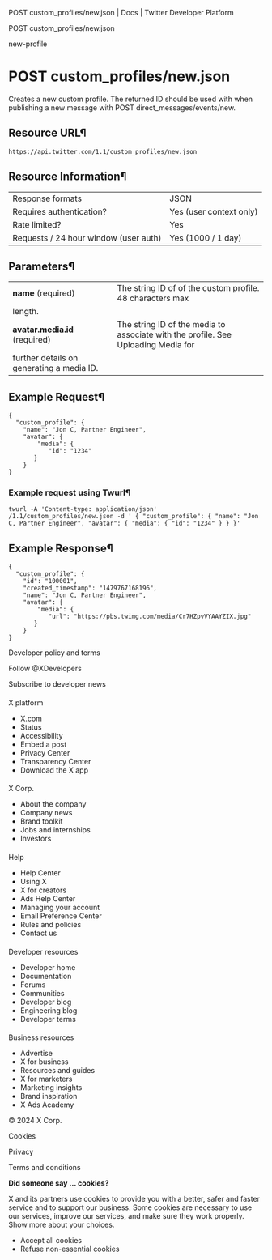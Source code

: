 



POST custom\_profiles/new.json | Docs | Twitter Developer Platform 





































































































POST custom\_profiles/new.json



new-profile

POST custom\_profiles/new.json
==============================


Creates a new custom profile. The returned ID should be used with
when publishing a new message with POST
direct\_messages/events/new.


Resource URL¶
-------------


`https://api.twitter.com/1.1/custom_profiles/new.json`


Resource Information¶
---------------------




|  |  |
| --- | --- |
| Response formats | JSON |
| Requires authentication? | Yes (user context only) |
| Rate limited? | Yes |
| Requests / 24 hour window (user auth) | Yes (1000 / 1 day) |


Parameters¶
-----------




|  |  |
| --- | --- |
| **name** (required) | The string ID of of the custom profile. 48 characters max
length. |
| **avatar.media.id** (required) | The string ID of the media to associate with the profile. See Uploading Media for
further details on generating a media ID. |


Example Request¶
----------------



```
{
  "custom_profile": {
    "name": "Jon C, Partner Engineer",
    "avatar": {
        "media": {
           "id": "1234"
       }
    }
}
```

### Example request using Twurl¶



```
twurl -A 'Content-type: application/json' /1.1/custom_profiles/new.json -d ' { "custom_profile": { "name": "Jon C, Partner Engineer", "avatar": { "media": { "id": "1234" } } }'
```

Example Response¶
-----------------



```
{
  "custom_profile": {
    "id": "100001",
    "created_timestamp": "1479767168196",
    "name": "Jon C, Partner Engineer",
    "avatar": {
        "media": {
           "url": "https://pbs.twimg.com/media/Cr7HZpvVYAAYZIX.jpg"
       }
    }
}
```


















Developer policy and terms


Follow @XDevelopers


Subscribe to developer news












#### 
 X platform


* X.com
* Status
* Accessibility
* Embed a post
* Privacy Center
* Transparency Center
* Download the X app




#### 
 X Corp.


* About the company
* Company news
* Brand toolkit
* Jobs and internships
* Investors




#### 
 Help


* Help Center
* Using X
* X for creators
* Ads Help Center
* Managing your account
* Email Preference Center
* Rules and policies
* Contact us




#### 
 Developer resources


* Developer home
* Documentation
* Forums
* Communities
* Developer blog
* Engineering blog
* Developer terms




#### 
 Business resources


* Advertise
* X for business
* Resources and guides
* X for marketers
* Marketing insights
* Brand inspiration
* X Ads Academy









 © 2024 X Corp.
 


Cookies


Privacy


Terms and conditions






















**Did someone say … cookies?**  
  


 X and its partners use cookies to provide you with a better, safer and
 faster service and to support our business. Some cookies are necessary to use
 our services, improve our services, and make sure they work properly.
 Show more about your choices.


 




* Accept all cookies
* Refuse non-essential cookies















